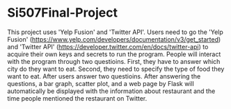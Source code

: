 # Si507Final-Project
This project uses 'Yelp Fusion' and 'Twitter API'. Users need to go the 'Yelp Fusion'
(https://www.yelp.com/developers/documentation/v3/get_started) and 'Twitter API'
(https://developer.twitter.com/en/docs/twitter-api) to acquire their own keys and 
secrets to run the program. People will interact with the program through two questioins.
First, they have to answer which city do they want to eat. Second, they need to specify the type of food they want to eat.
After users answer two questioins. After answering the questions, a bar graph, scatter plot, and a web page by Flask will 
automatically be displayed with the information about restaurant and the time people mentioned the restaurant on Twitter. 
